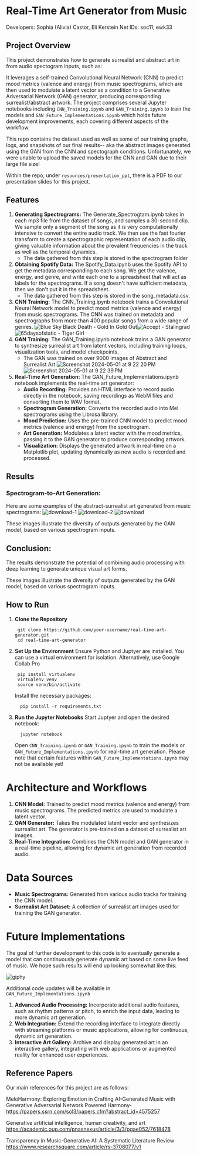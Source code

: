 # Real-Time Art Generator from Music
Developers: Sophia (Alivia) Castor, Eli Kerstein
Net IDs: soc11, ewk33

## Project Overview
This project demonstrates how to generate surrealist and abstract art in from audio spectogram inputs, such as:

It leverages a self-trained Convolutional Neural Network (CNN) to predict mood metrics (valence and energy) from music spectrograms, which are then used to modulate a latent vector as a condition to a Generative Adversarial Network (GAN) generator, producing corresponding surrealist/abstract artwork. 
The project comprises several Jupyter notebooks including ```CNN_Training.ipynb``` and ```GAN_Training.ipynb``` to train the models and ```GAN_Future_Implementations.ipynb``` which holds future development improvements, each covering different aspects of the workflow.

This repo contains the dataset used as well as some of our training graphs, logs, and snapshots of our final results-- aka the abstract images generated using the GAN from the CNN and spectograph conditions. Unfortunately, we were unable to upload the saved models for the CNN and GAN due to their large file size! 

Within the repo, under ```resources/presentation_ppt```, there is a PDF to our presentation slides for this project.

## Features
1. **Generating Spectrograms:**
   The Generate_Spectrogtam.ipynb takes in each mp3 file from the dataset of songs, and samples a 30-second clip. We sample only a segment of the song as it is very computationally intensive to convert the entire audio track. We then use the fast fourier transform to create a spectrographic representation of each audio clip, giving valuable information about the prevalent frequencies in the track as well as the temporal dynamics.
   * The data gathered from this step is stored in the spectrogram folder
3. **Obtaining Spotify Data:** 
   The Spotify_Data.ipynb uses the Spotify API to get the metadata corresponding to each song. We get the valence, energy, and genre, and write each one to a spreadsheet that will act as labels for the spectrograms. If a song doesn't have sufficient metadata, then we don't put it in the spreadsheet.
   * The data gathered from this step is stored in the song_metadata.csv.
5. **CNN Training:** The CNN_Training.ipynb notebook trains a Convolutional Neural Network model to predict mood metrics (valence and energy) from music spectrograms.
   The CNN was trained on metadata and spectrographs from more than 400 popular songs from a wide range of genres.
   ![Blue Sky Black Death - Gold In Gold Out](https://github.com/sajc11/COSC_5470_ARTGEN/assets/117310329/69afd556-55d7-4742-ae95-91a866b63c49)![Accept - Stalingrad](https://github.com/sajc11/COSC_5470_ARTGEN/assets/117310329/198dd3a1-ce0c-475e-9ec9-595b86f0d09f)![65daysofstatic - Tiger Girl](https://github.com/sajc11/COSC_5470_ARTGEN/assets/117310329/9acca507-fe3c-477d-a8e0-a9eb774da3e2)
6. **GAN Training:** The GAN_Training.ipynb notebook trains a GAN generator to synthesize surrealist art from latent vectors, including training loops, visualization tools, and model checkpoints.
   * The GAN was trained on over 9000 images of Abstract and Surrealist Art
   ![Screenshot 2024-05-01 at 9 22 20 PM](https://github.com/sajc11/COSC_5470_ARTGEN/assets/117310329/2086b4d2-2f64-412d-96cf-f360415bbb10)
   ![Screenshot 2024-05-01 at 9 22 39 PM](https://github.com/sajc11/COSC_5470_ARTGEN/assets/117310329/8cf4a1f1-c14c-454a-8467-5d6647c258c6)
7. **Real-Time Art Generation:** The GAN_Future_Implementations.ipynb notebook implements the real-time art generator:
      * **Audio Recording:** Provides an HTML interface to record audio directly in the notebook, saving recordings as WebM files and converting them to WAV format.
      * **Spectrogram Generation:** Converts the recorded audio into Mel spectrograms using the Librosa library.
      * **Mood Prediction:** Uses the pre-trained CNN model to predict mood metrics (valence and energy) from the spectrogram.
      * **Art Generation:** Modulates a latent vector with the mood metrics, passing it to the GAN generator to produce corresponding artwork.
      * **Visualization:** Displays the generated artwork in real-time on a Matplotlib plot, updating dynamically as new audio is recorded and processed.

## Results
### Spectrogram-to-Art Generation:
Here are some examples of the abstract-surrealist art generated from music spectrograms:
![download-1](https://github.com/sajc11/COSC_5470_ARTGEN/assets/117310329/41c10228-7ce5-48c9-85d5-0ce015ea862a)
![download-2](https://github.com/sajc11/COSC_5470_ARTGEN/assets/117310329/3c2c40ca-8cbc-4664-8bfe-0ba507ae514f)
![download](https://github.com/sajc11/COSC_5470_ARTGEN/assets/117310329/5c68abb2-7600-459f-b27c-e320dbb1c079)

These images illustrate the diversity of outputs generated by the GAN model, based on various spectrogram inputs.

## Conclusion:
The results demonstrate the potential of combining audio processing with deep learning to generate unique visual art forms.

These images illustrate the diversity of outputs generated by the GAN model, based on various spectrogram inputs.

## How to Run
1. **Clone the Repository**
     ```
      git clone https://github.com/your-username/real-time-art-generator.git
      cd real-time-art-generator
      ```
3. **Set Up the Environment**
     Ensure Python and Juptyer are installed. You can use a virtual environment for isolation. Alternatively, use Google Collab Pro
     ```
      pip install virtualenv
      virtualenv venv
      source venv/bin/activate
     ```
     Install the necessary packages:
      ```
        pip install -r requirements.txt
      ```
5. **Run the Jupyter Notebooks**
     Start Juptyer and open the desired notebook:
     ```
       jupyter notebook
     ```
     Open ```CNN_Training.ipynb``` or ```GAN_Training.ipynb``` to train the models or ```GAN_Future_Implementations.ipynb``` for real-time art generation.
     Please note that certain features within ```GAN_Future_Implementations.ipynb``` may not be available yet!

# Architecture and Workflows
1. **CNN Model:** Trained to predict mood metrics (valence and energy) from music spectrograms. The predicted metrics are used to modulate a latent vector.
2. **GAN Generator:** Takes the modulated latent vector and synthesizes surrealist art. The generator is pre-trained on a dataset of surrealist art images.
3. **Real-Time Integration:** Combines the CNN model and GAN generator in a real-time pipeline, allowing for dynamic art generation from recorded audio.

# Data Sources
* **Music Spectrograms:** Generated from various audio tracks for training the CNN model.
* **Surrealist Art Dataset:** A collection of surrealist art images used for training the GAN generator.

# Future Implementations 
The goal of further development to this code is to eventually generate a model that can continuously generate dynamic art based on some live feed of music.
We hope such results will end up looking somewhat like this:

![giphy](https://github.com/sajc11/COSC_5470_ARTGEN/assets/117310329/0b90807e-b25a-4ab2-872a-7d65df2cda30)

  Additional code updates will be available in ```GAN_Future_Implementations.ipynb```
1. **Advanced Audio Processing:** Incorporate additional audio features, such as rhythm patterns or pitch, to enrich the input data, leading to more dynamic art generation.
2. **Web Integration:** Extend the recording interface to integrate directly with streaming platforms or music applications, allowing for continuous, dynamic art generation.
3. **Interactive Art Gallery:** Archive and display generated art in an interactive gallery, integrating with web applications or augmented reality for enhanced user experiences.

## Reference Papers
Our main references for this project are as follows:

MeloHarmony: Exploring Emotion in Crafting AI-Generated Music with Generative Adversarial Network Powered Harmony-
 https://papers.ssrn.com/sol3/papers.cfm?abstract_id=4575257 

Generative artificial intelligence, human creativity, and art 
https://academic.oup.com/pnasnexus/article/3/3/pgae052/7618478

Transparency in Music-Generative AI: A Systematic Literature Review
https://www.researchsquare.com/article/rs-3708077/v1



